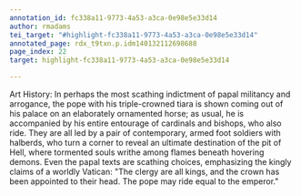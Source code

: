 ```yaml
---
annotation_id: fc338a11-9773-4a53-a3ca-0e98e5e33d14
author: rmadams
tei_target: "#highlight-fc338a11-9773-4a53-a3ca-0e98e5e33d14"
annotated_page: rdx_t9txn.p.idm140132112698688
page_index: 22
target: highlight-fc338a11-9773-4a53-a3ca-0e98e5e33d14

---
```

Art History: In perhaps the most scathing indictment of papal militancy and arrogance, the pope with his triple-crowned tiara is shown coming out of his palace on an elaborately ornamented horse; as usual, he is accompanied by his entire entourage of cardinals and bishops, who also ride.  They are all led by a pair of contemporary, armed foot soldiers with halberds, who turn a corner to reveal an ultimate destination of the pit of Hell, where tormented souls writhe among flames beneath hovering demons.  Even the papal texts are scathing choices, emphasizing the kingly claims of a worldly Vatican: "The clergy are all kings, and the crown has been appointed to their head.  The pope may ride equal to the emperor."